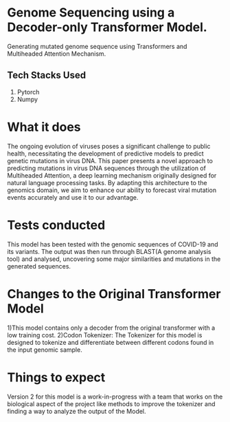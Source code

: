 # Genome Sequencing using a Decoder-only Transformer Model.

Generating mutated genome sequence using Transformers and Multiheaded Attention Mechanism.

## Tech Stacks Used
1. Pytorch
2. Numpy

# What it does

The ongoing evolution of viruses poses a significant challenge to public health, necessitating the development of predictive models to predict genetic mutations in virus DNA. This paper presents a novel approach to predicting mutations in virus DNA sequences through the utilization of Multiheaded Attention, a deep learning mechanism originally designed for natural language processing tasks. By adapting this architecture to the genomics domain, we aim to enhance our ability to forecast viral mutation events accurately and use it to our advantage.

# Tests conducted

This model has been tested with the genomic sequences of COVID-19 and its variants. The output was then run through BLAST(A genome analysis tool) and analysed, uncovering some major similarities and mutations in the generated sequences.

# Changes to the Original Transformer Model

1)This model contains only a decoder from the original transformer with a low training cost.
2)Codon Tokenizer: The Tokenizer for this model is designed to tokenize and differentiate between different codons found in the input genomic sample.

# Things to expect

Version 2 for this model is a work-in-progress with a team that works on the biological aspect of the project like methods to improve the tokenizer and finding a way to analyze the output of the Model.

